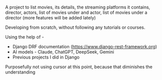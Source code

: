 A project to list movies, its details, the streaming platforms it contains, director, actors, list of movies under and actor, list of movies under a director (more features will be added lately)

Developing from scratch, without following any tutorials or courses.

Using the help of - 
  * Django DRF documentation (https://www.django-rest-framework.org)
  * AI models - Claude, ChatGPT, DeepSeek, Gemini
  * Previous projects I did in Django

Purposefully not using cursor at this point, because that diminishes the understanding
